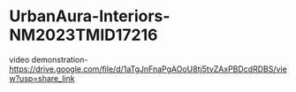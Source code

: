 # UrbanAura-Interiors-NM2023TMID17216

video demonstration-https://drive.google.com/file/d/1aTgJnFnaPgAOoU8tj5tvZAxPBDcdRDBS/view?usp=share_link

